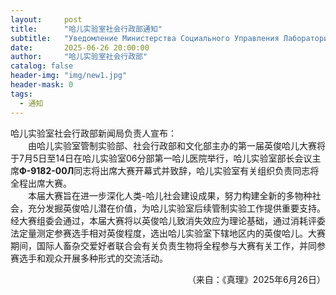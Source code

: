 ```yaml
---
layout:     post
title:      "哈儿实验室社会行政部通知"
subtitle:   "Уведомление Министерства Социального Управления Лаборатории Хаера"
date:       2025-06-26 20:00:00
author:     "哈儿实验室社会行政部"
catalog: false
header-img: "img/new1.jpg"
header-mask: 0
tags:
  - 通知
---
```


哈儿实验室社会行政部新闻局负责人宣布：  
&emsp;&emsp;由哈儿实验室管制实验部、社会行政部和文化部主办的第一届英俊哈儿大赛将于7月5日至14日在哈儿实验室06分部第一哈儿医院举行，哈儿实验室部长会议主席**Ф-9182-00Л**同志将出席大赛开幕式并致辞，哈儿实验室有关组织负责同志将全程出席大赛。  
&emsp;&emsp;本届大赛旨在进一步深化人类-哈儿社会建设成果，努力构建全新的多物种社会，充分发掘英俊哈儿潜在价值，为哈儿实验室后续管制实验工作提供重要支持。经大赛组委会通过，本届大赛将以英俊哈儿致消失效应为理论基础，通过消耗评委法定量测定参赛选手相对英俊程度，选出哈儿实验室下辖地区内的英俊哈儿。大赛期间，国际人畜杂交爱好者联合会有关负责生物将全程参与大赛有关工作，并同参赛选手和观众开展多种形式的交流活动。
<div style="text-align: right">（来自：《真理》2025年6月26日）</div>